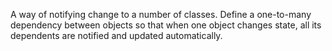 A way of notifying change to a number of classes. Define a one-to-many dependency between objects so that when one object changes state, all its dependents are notified and updated automatically.
